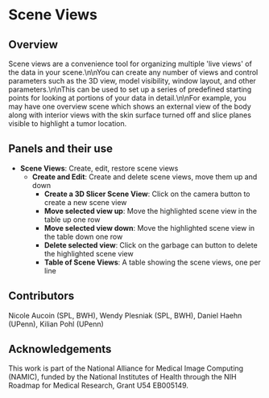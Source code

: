 # Scene Views

## Overview

Scene views are a convenience tool for organizing multiple 'live views' of the data in your scene.\n\nYou can create any number of views and control parameters such as the 3D view, model visibility, window layout, and other parameters.\n\nThis can be used to set up a series of predefined starting points for looking at portions of your data in detail.\n\nFor example, you may have one overview scene which shows an external view of the body along with interior views with the skin surface turned off and slice planes visible to highlight a tumor location.

## Panels and their use

- **Scene Views**: Create, edit, restore scene views
  - **Create and Edit**: Create and delete scene views, move them up and down
    - **Create a 3D Slicer Scene View**: Click on the camera button to create a new scene view
    - **Move selected view up**: Move the highlighted scene view in the table up one row
    - **Move selected view down**: Move the highlighted scene view in the table down one row
    - **Delete selected view**: Click on the garbage can button to delete the highlighted scene view
    - **Table of Scene Views**: A table showing the scene views, one per line

## Contributors

Nicole Aucoin (SPL, BWH), Wendy Plesniak (SPL, BWH), Daniel Haehn (UPenn), Kilian Pohl (UPenn)

## Acknowledgements

This work is part of the National Alliance for Medical Image Computing (NAMIC), funded by the National Institutes of Health through the NIH Roadmap for Medical Research, Grant U54 EB005149.
